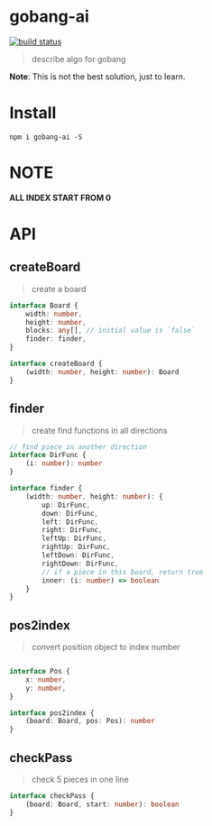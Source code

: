 # gobang-ai

[![build status](https://travis-ci.org/TinkGu/gobang-ai.svg)](https://travis-ci.org/TinkGu/gobang-ai)

> describe algo for gobang

**Note**: This is not the best solution, just to learn.

# Install

```
npm i gobang-ai -S
```

# NOTE

**ALL INDEX START FROM 0**

# API

## createBoard

> create a board

```typescript
interface Board {
    width: number,
    height: number,
    blocks: any[], // initial value is `false`
    finder: finder,
}

interface createBoard {
    (width: number, height: number): Board
}
```

## finder

> create find functions in all directions

```typescript
// find piece in another direction
interface DirFunc {
    (i: number): number
}

interface finder {
    (width: number, height: number): {
        up: DirFunc,
        down: DirFunc,
        left: DirFunc,
        right: DirFunc,
        leftUp: DirFunc,
        rightUp: DirFunc,
        leftDown: DirFunc,
        rightDown: DirFunc,
        // if a piece in this board, return true
        inner: (i: number) => boolean
    }
}
```

## pos2index

> convert position object to index number

```typescript

interface Pos {
    x: number,
    y: number,
}

interface pos2index {
    (board: Board, pos: Pos): number
}
```

## checkPass

> check 5 pieces in one line

```typescript
interface checkPass {
    (board: Board, start: number): boolean
}
```
